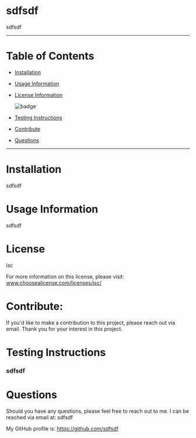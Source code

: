 

# sdfsdf

 
sdfsdf




----------------------------------

# Table of Contents

- [Installation](#installation) 

- [Usage Information](#usage-information)

- [License Information](#license)

    ![badge](https://img.shields.io/badge/license-isc-green)
      

- [Testing Instructions](#testing-instructions)

- [Contribute](#contribute)

- [Questions](#questions)

-----------------------------------

# Installation 

sdfsdf

# Usage Information

sdfsdf

# License 



isc

 

For more information on this license, please visit: www.choosealicense.com/licenses/isc/

# Contribute: 

If you'd like to make a contribution to this project, please reach out via email.  Thank you for your interest in this project.

# Testing Instructions

### sdfsdf

# Questions 

Should you have any questions, please feel free to reach out to me.  I can be reached via email at: sdfsdf

My GitHub profile is: https://github.com/sdfsdf





